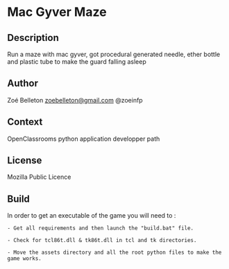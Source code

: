 # Mac Gyver Maze

## Description

Run a maze with mac gyver, got procedural generated needle, ether bottle and plastic tube to make the guard falling asleep

## Author 
Zoé Belleton zoebelleton@gmail.com @zoeinfp

## Context

OpenClassrooms python application developper path 

## License

Mozilla Public Licence

## Build
 In order to get an executable of the game you will need to : 

    - Get all requirements and then launch the "build.bat" file.

    - Check for tcl86t.dll & tk86t.dll in tcl and tk directories.
    
    - Move the assets directory and all the root python files to make the game works.
  
